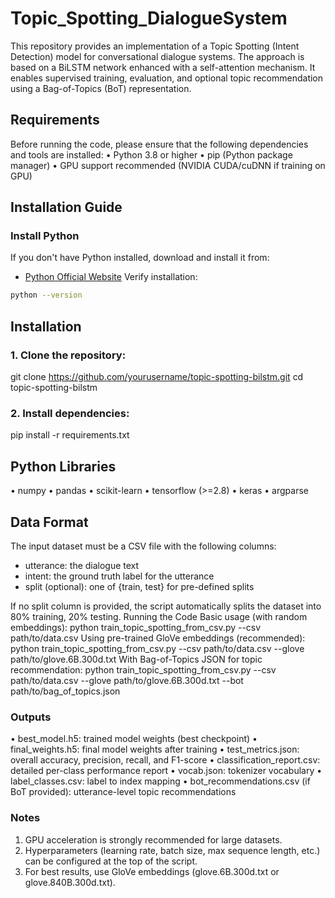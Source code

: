 # Topic_Spotting_DialogueSystem


This repository provides an implementation of a Topic Spotting (Intent Detection) model for conversational dialogue systems. The approach is based on a BiLSTM network enhanced with a self-attention mechanism. It enables supervised training, evaluation, and optional topic recommendation using a Bag-of-Topics (BoT) representation.
## Requirements
Before running the code, please ensure that the following dependencies and tools are installed:
•	Python 3.8 or higher
•	pip (Python package manager)
•	GPU support recommended (NVIDIA CUDA/cuDNN if training on GPU)

## Installation Guide

### Install Python
If you don't have Python installed, download and install it from:
- [Python Official Website](https://www.python.org/downloads/)
Verify installation:
```sh
python --version
```
## Installation
### 1. Clone the repository:
   git clone https://github.com/yourusername/topic-spotting-bilstm.git
   cd topic-spotting-bilstm
### 2. Install dependencies:
   pip install -r requirements.txt
## Python Libraries 
•	numpy
•	pandas
•	scikit-learn
•	tensorflow (>=2.8)
•	keras
•	argparse
## Data Format
The input dataset must be a CSV file with the following columns:
- utterance: the dialogue text
- intent: the ground truth label for the utterance
- split (optional): one of {train, test} for pre-defined splits

If no split column is provided, the script automatically splits the dataset into 80% training, 20% testing.
Running the Code
Basic usage (with random embeddings):
   python train_topic_spotting_from_csv.py --csv path/to/data.csv
Using pre-trained GloVe embeddings (recommended):
   python train_topic_spotting_from_csv.py --csv path/to/data.csv --glove path/to/glove.6B.300d.txt
With Bag-of-Topics JSON for topic recommendation:
   python train_topic_spotting_from_csv.py --csv path/to/data.csv --glove path/to/glove.6B.300d.txt --bot path/to/bag_of_topics.json
### Outputs
•	best_model.h5: trained model weights (best checkpoint)
•	final_weights.h5: final model weights after training
•	test_metrics.json: overall accuracy, precision, recall, and F1-score
•	classification_report.csv: detailed per-class performance report
•	vocab.json: tokenizer vocabulary
•	label_classes.csv: label to index mapping
•	bot_recommendations.csv (if BoT provided): utterance-level topic recommendations
### Notes
1. GPU acceleration is strongly recommended for large datasets.
2. Hyperparameters (learning rate, batch size, max sequence length, etc.) can be configured at the top of the script.
3. For best results, use GloVe embeddings (glove.6B.300d.txt or glove.840B.300d.txt).


